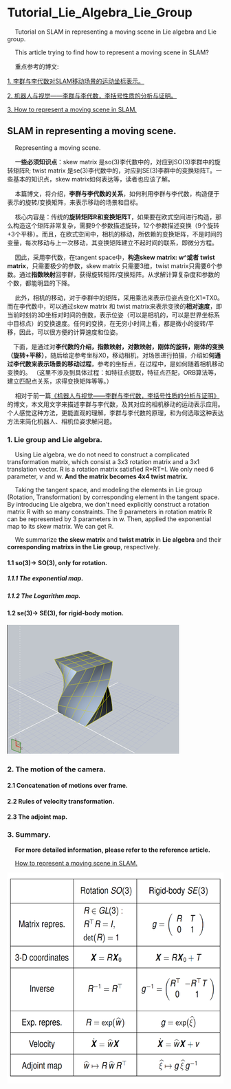 # Tutorial_Lie_Algebra_Lie_Group
&emsp; Tutorial on SLAM in representing a moving scene in Lie algebra and Lie group.

&emsp; This article trying to find how to represent a moving scene in SLAM?

&emsp; 重点参考的博文: 

[1. 李群与李代数对SLAM移动场景的运动坐标表示。](https://blog.csdn.net/qq_32998593/article/details/124801605?spm=1001.2014.3001.5501)

[2. 机器人与视觉——李群与李代数，李括号性质的分析与证明。](https://blog.csdn.net/qq_32998593/article/details/124684758?spm=1001.2014.3001.5501)

[3. How to represent a moving scene in SLAM.](https://blog.csdn.net/qq_32998593/article/details/124801605?spm=1001.2014.3001.5501)

## SLAM in representing a moving scene.

&emsp; Representing a moving scene.

&emsp; **一些必须知识点**：skew matrix 是so(3)李代数中的，对应到SO(3)李群中的旋转矩阵R; twist matrix 是se(3)李代数中的，对应到SE(3)李群中的变换矩阵T。一些基本的知识点，skew matrix如何表达等，读者也应该了解。

&emsp; 本篇博文，将介绍，**李群与李代数的关系**，如何利用李群与李代数，构造便于表示的旋转/变换矩阵，来表示移动的场景和目标。
	
&emsp; 核心内容是：传统的**旋转矩阵R和变换矩阵T**，如果要在欧式空间进行构造，那么构造这个矩阵非常复杂，需要9个参数描述旋转，12个参数描述变换（9个旋转+3个平移）。而且，在欧式空间中，相机的移动，所依赖的变换矩阵，不是时间的变量，每次移动与上一次移动，其变换矩阵建立不起时间的联系，即微分方程。

&emsp; 因此，采用李代数，在tangent space中，**构造skew matrix: w^或者 twist matrix**，只需要极少的参数，skew matrix 只需要3维，twist matrix只需要6个参数。通过**指数映射**回李群，获得旋转矩阵/变换矩阵。从求解计算复杂度和参数的个数，都能明显的下降。

&emsp; 此外，相机的移动，对于李群中的矩阵，采用乘法来表示位姿点变化X1=TX0。而在李代数中，可以通过skew matrix 和 twist matrix来表示变换的**相对速度**，即当前时刻的3D坐标对时间的倒数，表示位姿（可以是相机的，可以是世界坐标系中目标点）的变换速度。任何的变换，在无穷小时间上看，都是微小的旋转/平移，因此，可以很方便的计算速度和位姿。

&emsp;下面，是通过对**李代数的介绍，指数映射，对数映射，刚体的旋转，刚体的变换（旋转+平移）**，随后给定参考坐标X0，移动相机，对场景进行拍摄，介绍如**何通过李代数来表示场景的移动过程**，参考的坐标点，在过程中，是如何随着相机移动变换的。
（这里不涉及到具体过程：如特征点提取，特征点匹配，ORB算法等，建立匹配点关系，求得变换矩阵等等。）

&emsp; 相对于前一篇[《机器人与视觉——李群与李代数，李括号性质的分析与证明》](https://blog.csdn.net/qq_32998593/article/details/124684758?spm=1001.2014.3001.5501)的博文，本文用文字来描述李群与李代数，及其对应的相机移动的运动表示应用。个人感觉这种方法，更能直观的理解，李群与李代数的原理，和为何选取这种表达方法来简化机器人、相机位姿求解问题。

### 1. Lie group and Lie algebra.

&emsp; Using Lie algebra, we do not need to construct a complicated transformation matrix, which consist a 3x3 rotation matrix and a 3x1 translation vector. R is a rotation matrix satisfied R*RT=I. We only need 6 parameter, v and w. **And the matrix becomes 4x4 twist matrix.**

&emsp; Taking the tangent space, and modeling the elements in Lie group (Rotation, Transformation) by corresponding element in the tangent space.
By introducing Lie algebra, we don't need explicitly construct a rotation matrix R with so many constraints. The 9 parameters in rotation matrix R can be represented by 3 parameters in w. Then, applied the exponential map to its skew matrix. We can get R. 

&emsp; We summarize **the skew matrix** and **twist matrix** in **Lie algebra** and their **corresponding matrixs in the Lie group**, respectively.

#### 1.1 so(3)-> SO(3), only for rotation. 

##### 1.1.1 The exponential map.
##### 1.1.2 The Logarithm map.

#### 1.2 se(3)-> SE(3), for rigid-body motion.
![twist matrix](twist.png#pic_center)
### 2. The motion of the camera.
#### 2.1 Concatenation of motions over frame.
#### 2.2 Rules of velocity transformation.
#### 2.3 The adjoint map.
### 3. Summary.
&emsp; **For more detailed information, please refer to the reference article.**

&emsp; [How to represent a moving scene in SLAM.](https://blog.csdn.net/qq_32998593/article/details/124801605?spm=1001.2014.3001.5501)

<div align=center><img src="./summary.png" alt="scan_simualtion" width = "600" height = "490" />

